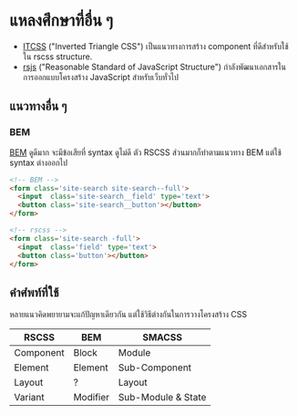 # แหลงศึกษาที่อื่น ๆ

 * [ITCSS](https://speakerdeck.com/dafed/managing-css-projects-with-itcss#49) ("Inverted Triangle CSS") เป็นแนวทางการสร้าง component ที่ดีสำหรับใช้ใน rscss structure.
 * [rsjs](http://ricostacruz.com/rsjs/) ("Reasonable Standard of JavaScript Structure") กำลังพัฒนาเอกสารในการออกแบบโครงสร้าง JavaScript สำหรับเว็บทั่วไป

แนวทางอื่น ๆ
---------------

### BEM
[BEM] ดูดีมาก จะมีข้อเสียที่ syntax ดูไม่ดี ตัว RSCSS ส่วนมากก็ทำตามแนวทาง BEM แต่ใช้ syntax ต่างออกไป

```html
<!-- BEM -->
<form class='site-search site-search--full'>
  <input  class='site-search__field' type='text'>
  <button class='site-search__button'></button>
</form>
```

```html
<!-- rscss -->
<form class='site-search -full'>
  <input  class='field' type='text'>
  <button class='button'></button>
</form>
```

## คำศํพท์ที่ใช้

หลายแนวคิดพยายามจะแก้ปัญหาเดียวกัน แต่ใช้วิธีต่างกันในการวางโครงสร้าง CSS

| RSCSS     | BEM      | SMACSS        |
| ---       | ---      | ---           |
| Component | Block    | Module        |
| Element   | Element  | Sub-Component |
| Layout    | ?        | Layout        |
| Variant   | Modifier | Sub-Module & State |

[BEM]: http://bem.info/
[Smacss]: https://smacss.com/
